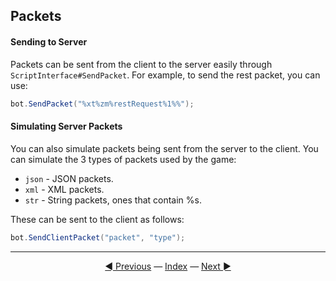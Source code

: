 ## Packets
#### Sending to Server
Packets can be sent from the client to the server easily through `ScriptInterface#SendPacket`. For example, to send the rest packet, you can use:

```csharp
bot.SendPacket("%xt%zm%restRequest%1%%");
```

#### Simulating Server Packets
You can also simulate packets being sent from the server to the client. You can simulate the 3 types of packets used by the game:
- `json` - JSON packets.
- `xml` - XML packets.
- `str` - String packets, ones that contain %s.

These can be sent to the client as follows:

```csharp
bot.SendClientPacket("packet", "type");
```

---------
<center><a href="/Rbot-Scripts/11 Events" title="11. Events">◄ Previous</a> — <a href="/Rbot-Scripts/" title="Back to Index">Index</a> — <a href="/Rbot-Scripts/13 Examples" title="13. Examples">Next ►</a></center>